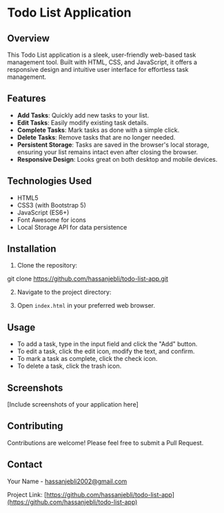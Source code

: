 # Todo List Application

## Overview

This Todo List application is a sleek, user-friendly web-based task management tool. Built with HTML, CSS, and JavaScript, it offers a responsive design and intuitive user interface for effortless task management.

## Features

- **Add Tasks**: Quickly add new tasks to your list.
- **Edit Tasks**: Easily modify existing task details.
- **Complete Tasks**: Mark tasks as done with a simple click.
- **Delete Tasks**: Remove tasks that are no longer needed.
- **Persistent Storage**: Tasks are saved in the browser's local storage, ensuring your list remains intact even after closing the browser.
- **Responsive Design**: Looks great on both desktop and mobile devices.

## Technologies Used

- HTML5
- CSS3 (with Bootstrap 5)
- JavaScript (ES6+)
- Font Awesome for icons
- Local Storage API for data persistence

## Installation

1. Clone the repository:

git clone https://github.com/hassanjebli/todo-list-app.git

2. Navigate to the project directory:


3. Open `index.html` in your preferred web browser.

## Usage

- To add a task, type in the input field and click the "Add" button.
- To edit a task, click the edit icon, modify the text, and confirm.
- To mark a task as complete, click the check icon.
- To delete a task, click the trash icon.

## Screenshots

[Include screenshots of your application here]

## Contributing

Contributions are welcome! Please feel free to submit a Pull Request.


## Contact

Your Name - [hassanjebli2002@gmail.com](mailto:hassanjebli2002@gmail.com)

Project Link: [https://github.com/hassanjebli/todo-list-app](https://github.com/hassanjebli/todo-list-app)
